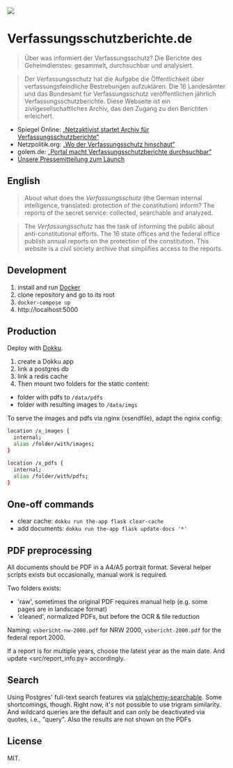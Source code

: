 <img src="https://verfassungsschutzberichte.de/static/thumbnail.jpg">

# Verfassungsschutzberichte.de

> Über was informiert der Verfassungs­schutz? Die Berichte des Geheimdienstes: gesammelt, durchsuchbar und analysiert.

> Der Verfassungsschutz hat die Aufgabe die Öffentlichkeit über verfassungsfeindliche Bestrebungen aufzuklären. Die 16 Landesämter und das Bundesamt für Verfassungsschutz veröffentlichen jährlich Verfassungsschutzberichte. Diese Webseite ist ein zivilgesellschaftliches Archiv, das den Zugang zu den Berichten erleichert.

- Spiegel Online: [„Netzaktivist startet Archiv für Verfassungsschutzberichte“](https://www.spiegel.de/netzwelt/web/netzaktivist-startet-online-archiv-fuer-verfassungsschutzberichte-a-1294435.html)
- Netzpolitik.org: [„Wo der Verfassungsschutz hinschaut“](https://netzpolitik.org/2019/wo-der-verfassungsschutz-hinschaut/)
- golem.de: [„Portal macht Verfassungsschutzberichte durchsuchbar“](https://www.golem.de/news/open-data-portal-macht-verfassungsschutzberichte-durchsuchbar-1911-144768.html)
- [Unsere Pressemitteilung zum Launch](https://codefor.de/blog/Launch-Verfassungsschutzberichte.de.html)

## English

> About what does the _Verfassungsschutz_ (the German internal intelligence, translated: protection of the constitution) inform? The reports of the secret service: collected, searchable and analyzed.

> The _Verfassungsschutz_ has the task of informing the public about anti-constitutional efforts. The 16 state offices and the federal office publish annual reports on the protection of the constitution. This website is a civil society archive that simplifies access to the reports.

## Development

1. install and run [Docker](https://www.docker.com/)
2. clone repository and go to its root
3. `docker-compose up`
4. http://localhost:5000

## Production

Deploy with [Dokku](https://github.com/dokku/dokku).

1. create a Dokku app
2. link a postgres db
3. link a redis cache
4. Then mount two folders for the static content:

- folder with pdfs to `/data/pdfs`
- folder with resulting images to `/data/imgs`

To serve the images and pdfs via nginx (xsendfile), adapt the nginx config:

```bash
location /x_images {
  internal;
  alias /folder/with/images;
}

location /x_pdfs {
  internal;
  alias /folder/with/pdfs;
}
```

## One-off commands

- clear cache: `dokku run the-app flask clear-cache`
- add documents: `dokku run the-app flask update-docs '*'`

## PDF preprocessing

All documents should be PDF in a A4/A5 portrait format. Several helper scripts exists but occasionally, manual work is required.

Two folders exists:

- 'raw', sometimes the original PDF requires manual help (e.g. some pages are in landscape format)
- 'cleaned', normalized PDFs, but before the OCR & file reduction

Naming: `vsbericht-nw-2000.pdf` for NRW 2000, `vsbericht-2000.pdf` for the federal report 2000.

If a report is for multiple years, choose the latest year as the main date. And update <src/report_info.py> accordingly.

## Search

Using Postgres' full-text search features via [sqlalchemy-searchable](https://github.com/kvesteri/sqlalchemy-searchable). Some shortcomings, though. Right now, it's not possible to use trigram similarity. And wildcard queries are the default and can only be deactivated via quotes, i.e., "query". Also the results are not shown on the PDFs

## License

MIT.
